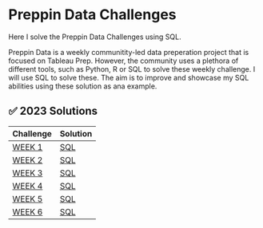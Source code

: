 # Preppin Data Challenges
Here I solve the Preppin Data Challenges using SQL.

Preppin Data is a weekly communitity-led data preperation project that is focused on Tableau Prep. However, the community uses a plethora of different tools, such as Python, R or SQL to solve these weekly challenge. I will use SQL to solve these. The aim is to improve and showcase my SQL abilities using these solution as ana example.

## ✅ 2023 Solutions
Challenge | Solution |
--- | --- |
[WEEK 1](https://preppindata.blogspot.com/2023/01/2023-week-1-data-source-bank.html) | [SQL](https://github.com/Marius321/SQL-Preppin-Data-Challenges/blob/main/2023/SQL/Week1_2023_SQL.sql) |
[WEEK 2](https://preppindata.blogspot.com/2023/01/2023-week-2-international-bank-account.html) | [SQL](https://github.com/Marius321/SQL-Preppin-Data-Challenges/blob/main/2023/SQL/W2_2023_SQL.sql) |
[WEEK 3](https://preppindata.blogspot.com/2023/01/2023-week-3-targets-for-dsb.html) | [SQL](https://github.com/Marius321/SQL-Preppin-Data-Challenges/blob/main/2023/SQL/W3_2023_SQL.sql) |
[WEEK 4](https://preppindata.blogspot.com/2023/01/2023-week-4-new-customers.html) | [SQL](https://github.com/Marius321/SQL-Preppin-Data-Challenges/blob/main/2023/SQL/W4_2023_SQL.sql) |
[WEEK 5](https://preppindata.blogspot.com/2023/02/2023-week-5-dsb-ranking.html) | [SQL](https://github.com/Marius321/SQL-Preppin-Data-Challenges/blob/main/2023/SQL/W5_2023_SQL.sql) |
[WEEK 6](https://preppindata.blogspot.com/2023/02/2023-week-6-dsb-customer-ratings.html) | [SQL](https://github.com/Marius321/SQL-Preppin-Data-Challenges/blob/main/2023/SQL/W6_2023_SQL.sql) |
